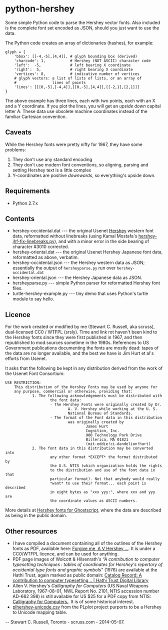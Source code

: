 python-hershey
==============

Some simple Python code to parse the Hershey vector fonts. Also
included is the complete font set encoded as JSON, should you just
want to use the data.

The Python code creates an array of dictionaries (hashes), for example:

    glyph = {
        'bbox': [[-4,-5],[4,4]], # glyph bounding box (derived)
		'charcode': 1,           # Hershey (NOT ASCII) character code
		'left':  -5,             # left bearing X coordinate
		'right':  5,             # right bearing X coordinate
		'vertices': 8,           # indicative number of vertices
		# glyph vectors: a list of lists of lists, or an array of
        #                lines of points
		'lines': [[[0,-5],[-4,4]],[[0,-5],[4,4]],[[-2,1],[2,1]]]
    }

The above example has three lines, each with two points, each with an
X and a Y coordinate. If you plot the lines, you will get an *upside
down* capital letter A. These data use obsolete machine coordinates
instead of the familiar Cartesian convention.

## Caveats ##

While the Hershey fonts were pretty nifty for 1967, they have some
problems:

1. They don't use any standard encoding
2. They don't use modern font conventions, so aligning, parsing and
   setting Hershey text is a little complex
3. Y-coordinates are positive *downwards*, so everything's upside down.

## Requirements ##

* Python 2.7.x

## Contents ##

* hershey-occidental.dat --- the original Usenet
  [Hershey](http://cd.textfiles.com/sourcecode/usenet/compsrcs/unix/volume04/hershey/)
  western font data, reformatted without linebreaks (using Kamal
  Mostafa's
  [hershey-jhf-fix-linebreaks.py](https://github.com/kamalmostafa/hershey-fonts/blob/master/tools/hershey-jhf-fix-linebreaks.py
  "hershey-jhf-fix-linebreaks.py")), and with a minor error in the
  side bearing of character #3010 corrected.
* hershey-oriental.dat --- the original Usenet Hershey Japanese font
  data, reformatted as above, verbatim.
* hershey-occidental.json --- the Hershey western data as JSON;
  essentially the output of `hersheyparse.py` run over `hershey-occidental.dat`
* hershey-oriental.json --- the Hershey Japanese data as JSON.
* hersheyparse.py --- simple Python parser for reformatted Hershey
  font files.
* turtle-hershey-example.py --- tiny demo that uses Python's turtle
  module to say hello.

## Licence ##

For the work created or modified by me (Stewart C. Russell, aka
scruss), dual-licensed CC0 / WTFPL (srsly). Time and link rot haven't
been kind to the Hershey fonts since they were first published in
1967, and then republished to mod.sources sometime in the
1980s. References to US Government publications documenting the fonts
are mostly dead: tapes of the data are no longer available, and the
best we have is Jim Hurt et al's efforts from Usenet.

It asks that the following be kept in any distribution derived from
the work of the Usenet Font Consortium:

    USE RESTRICTION:
        This distribution of the Hershey Fonts may be used by anyone for
        any purpose, commercial or otherwise, providing that:
                1. The following acknowledgements must be distributed with
                        the font data:
                        - The Hershey Fonts were originally created by Dr.
                                A. V. Hershey while working at the U. S.
                                National Bureau of Standards.
                        - The format of the Font data in this distribution
                                was originally created by
                                        James Hurt
                                        Cognition, Inc.
                                        900 Technology Park Drive
                                        Billerica, MA 01821
                                        (mit-eddie!ci-dandelion!hurt)
                2. The font data in this distribution may be converted into
                        any other format *EXCEPT* the format distributed by
                        the U.S. NTIS (which organization holds the rights
                        to the distribution and use of the font data in that
                        particular format). Not that anybody would really
                        *want* to use their format... each point is described
                        in eight bytes as "xxx yyy:", where xxx and yyy are
                        the coordinate values as ASCII numbers.

More details at
[Hershey fonts for Ghostscript](http://www.ghostscript.com/doc/current/Hershey.htm
"Hershey fonts for Ghostscript"), where the data are described as being
in the public domain. 

## Other resources ##

* I have compiled a document containing all of the outlines of the
  Hershey fonts as PDF, available here:
  [Forgive me, A V Hershey ...](http://scruss.com/blog/2014/05/02/forgive-me-a-v-hershey/
  "Forgive me, A V Hershey ..."). It is under a CC0/WTFPL licence, and
  can be used for anything.
* PDF page images of Wolcott & Hilsenrath's *“A contribution to
  computer typesetting techniques : tables of coordinates for
  Hershey's repertory of occidental type fonts and graphic symbols”* (1976)
  are available at the Hathi Trust, again marked as public domain:
  [Catalog Record: A contribution to computer typesetting... | Hathi Trust Digital Library](http://catalog.hathitrust.org/Record/006865721
  "Catalog Record: A contribution to computer typesetting... | Hathi
  Trust Digital Library")
* Allen V. Hershey's *Calligraphy for Computers* (US Naval Weapons
  Laboratory, 1967-08-01, NWL Report No. 2101, NTIS accession number
  AD-662 398) is still available for US $25 for a PDF copy from NTIS:
  [Calligraphy for Computers.](http://www.ntis.gov/search/product.aspx?ABBR=AD662398
  "Calligraphy for Computers."). It is of some historical interest.
*
  [plhershey-unicode.csv](http://sourceforge.net/p/plplot/code/HEAD/tree/trunk/fonts/plhershey-unicode.csv
  "plhershey-unicode.csv") from the PLplot project purports to be a
  Hershey to Unicode mapping table.
  
 -- Stewart C. Russell, Toronto - scruss.com - 2014-05-07.
 
